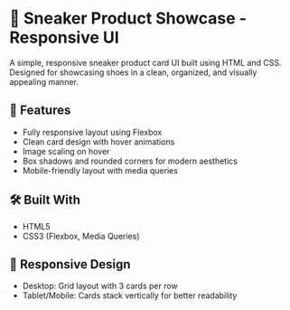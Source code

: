 # 🥿 Sneaker Product Showcase - Responsive UI

A simple, responsive sneaker product card UI built using HTML and CSS. Designed for showcasing shoes in a clean, organized, and visually appealing manner.

## 🚀 Features

- Fully responsive layout using Flexbox
- Clean card design with hover animations
- Image scaling on hover
- Box shadows and rounded corners for modern aesthetics
- Mobile-friendly layout with media queries

## 🛠️ Built With

- HTML5
- CSS3 (Flexbox, Media Queries)


## 📲 Responsive Design

- Desktop: Grid layout with 3 cards per row
- Tablet/Mobile: Cards stack vertically for better readability

